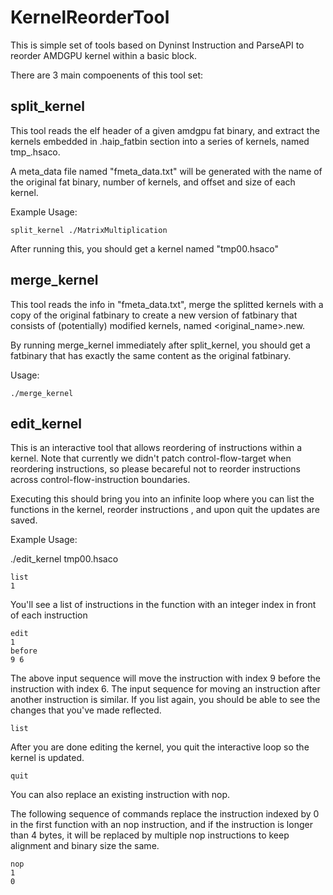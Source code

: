 # KernelReorderTool

This is simple set of tools based on Dyninst Instruction and ParseAPI to reorder AMDGPU kernel within a basic block.

There are 3 main compoenents of this tool set:

## split_kernel

This tool reads the elf header of a given amdgpu fat binary, and extract the kernels embedded in .haip_fatbin section into a series of kernels, named tmp_<id>.hsaco.

A meta_data file named "fmeta_data.txt" will be generated with the name of the original fat binary, number of kernels, and offset and size of each kernel.

Example Usage:
```
split_kernel ./MatrixMultiplication
```
After running this, you should get a kernel named "tmp00.hsaco" 

## merge_kernel

This tool reads the info in "fmeta_data.txt", merge the splitted kernels with a copy of the original fatbinary to create a new version of fatbinary that consists of (potentially) modified kernels, named <original_name>.new.  

By running merge_kernel immediately after split_kernel, you should get a fatbinary that has exactly the same content as the original fatbinary.

Usage:
```
./merge_kernel
```
## edit_kernel

This is an interactive tool that allows reordering of instructions within a kernel. Note that currently we didn't patch control-flow-target when reordering instructions, so please becareful not to reorder instructions across control-flow-instruction boundaries. 

Executing this should bring you into an infinite loop where you can list the functions in the kernel, reorder instructions , and upon quit the updates are saved.

Example Usage:

./edit_kernel tmp00.hsaco

```
list
1
```

You'll see a list of instructions in the function with an integer index in front of each instruction
```
edit
1
before
9 6
```

The above input sequence will  move the instruction with index 9 before the instruction with index 6.
The input sequence for moving an instruction after another instruction is similar.
If you list again, you should be able to see the changes that you've made reflected.
```
list
```
After you are done editing the kernel, you quit the interactive loop so the kernel is updated.
```
quit
```

You can also replace an existing instruction with nop.

The following sequence of commands replace the instruction indexed by 0 in the first function with an nop instruction, and if the instruction is longer than 4 bytes, it will be replaced by multiple nop instructions to keep alignment and binary size the same.
```
nop
1
0
```











